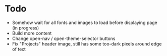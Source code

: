# Todo
  - Somehow wait for all fonts and images to load before displaying page (in progress)
  - Build more content
  - Change open-nav / open-theme-selector buttons
  - Fix "Projects" header image, still has some too-dark pixels around edge of text